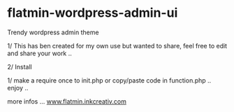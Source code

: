 flatmin-wordpress-admin-ui
==========================

Trendy wordpress admin theme


1/ This has ben created for my own use but wanted to share, feel free to edit and share your work ..

2/ Install

1/ make a require once to init.php or copy/paste code in function.php .. enjoy ..


more infos ... www.flatmin.inkcreativ.com
